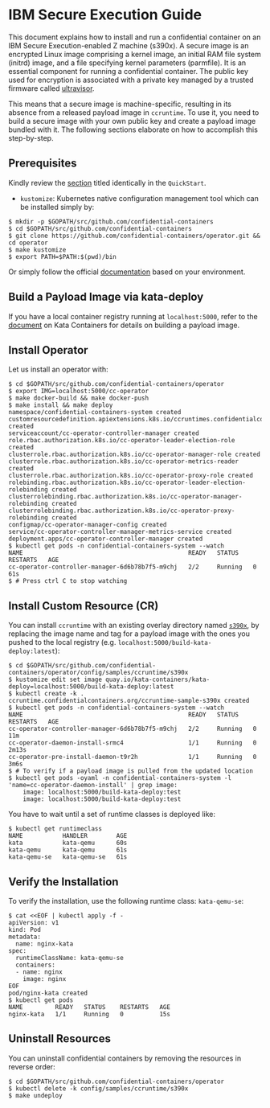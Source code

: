 # IBM Secure Execution Guide

This document explains how to install and run a confidential container on an IBM Secure 
Execution-enabled Z machine (s390x). A secure image is an encrypted Linux image comprising a kernel image,
an initial RAM file system (initrd) image, and a file specifying kernel parameters (parmfile).
It is an essential component for running a confidential container. The public key used for
encryption is associated with a private key managed by a trusted firmware called
[ultravisor](https://www.ibm.com/docs/en/linux-on-systems?topic=execution-components).

This means that a secure image is machine-specific, resulting in its absence from a released
payload image in `ccruntime`. To use it, you need to build a secure image with your own public
key and create a payload image bundled with it. The following sections elaborate on how to
accomplish this step-by-step.

## Prerequisites

Kindly review the [section](https://github.com/confidential-containers/confidential-containers/blob/main/quickstart.md#prerequisites) titled identically in the `QuickStart`.

- `kustomize`: Kubernetes native configuration management tool which can be installed simply by:

```
$ mkdir -p $GOPATH/src/github.com/confidential-containers
$ cd $GOPATH/src/github.com/confidential-containers
$ git clone https://github.com/confidential-containers/operator.git && cd operator
$ make kustomize
$ export PATH=$PATH:$(pwd)/bin
```

Or simply follow the official [documentation](https://kubectl.docs.kubernetes.io/installation/kustomize/) based on your environment.

## Build a Payload Image via kata-deploy

If you have a local container registry running at `localhost:5000`, refer to the
[document](https://github.com/kata-containers/kata-containers/blob/main/docs/how-to/how-to-run-kata-containers-with-SE-VMs.md#using-kata-deploy-with-confidential-containers-operator)
on Kata Containers for details on building a payload image.

## Install Operator

Let us install an operator with:

```
$ cd $GOPATH/src/github.com/confidential-containers/operator
$ export IMG=localhost:5000/cc-operator
$ make docker-build && make docker-push
$ make install && make deploy
namespace/confidential-containers-system created
customresourcedefinition.apiextensions.k8s.io/ccruntimes.confidentialcontainers.org created
serviceaccount/cc-operator-controller-manager created
role.rbac.authorization.k8s.io/cc-operator-leader-election-role created
clusterrole.rbac.authorization.k8s.io/cc-operator-manager-role created
clusterrole.rbac.authorization.k8s.io/cc-operator-metrics-reader created
clusterrole.rbac.authorization.k8s.io/cc-operator-proxy-role created
rolebinding.rbac.authorization.k8s.io/cc-operator-leader-election-rolebinding created
clusterrolebinding.rbac.authorization.k8s.io/cc-operator-manager-rolebinding created
clusterrolebinding.rbac.authorization.k8s.io/cc-operator-proxy-rolebinding created
configmap/cc-operator-manager-config created
service/cc-operator-controller-manager-metrics-service created
deployment.apps/cc-operator-controller-manager created
$ kubectl get pods -n confidential-containers-system --watch
NAME                                              READY   STATUS    RESTARTS   AGE
cc-operator-controller-manager-6d6b78b7f5-m9chj   2/2     Running   0          61s
$ # Press ctrl C to stop watching
```

## Install Custom Resource (CR)

You can install `ccruntime` with an existing overlay directory named
[`s390x`](https://github.com/confidential-containers/operator/tree/main/config/samples/ccruntime/s390x), by replacing the image name and tag
for a payload image with the ones you pushed to the local registry
(e.g. `localhost:5000/build-kata-deploy:latest`):

```
$ cd $GOPATH/src/github.com/confidential-containers/operator/config/samples/ccruntime/s390x
$ kustomize edit set image quay.io/kata-containers/kata-deploy=localhost:5000/build-kata-deploy:latest
$ kubectl create -k .
ccruntime.confidentialcontainers.org/ccruntime-sample-s390x created
$ kubectl get pods -n confidential-containers-system --watch
NAME                                              READY   STATUS    RESTARTS   AGE
cc-operator-controller-manager-6d6b78b7f5-m9chj   2/2     Running   0          11m
cc-operator-daemon-install-srmc4                  1/1     Running   0          2m13s
cc-operator-pre-install-daemon-t9r2h              1/1     Running   0          3m6s
$ # To verify if a payload image is pulled from the updated location
$ kubectl get pods -oyaml -n confidential-containers-system -l 'name=cc-operator-daemon-install' | grep image:
    image: localhost:5000/build-kata-deploy:test
    image: localhost:5000/build-kata-deploy:test
```

You have to wait until a set of runtime classes is deployed like:

```
$ kubectl get runtimeclass
NAME           HANDLER        AGE
kata           kata-qemu      60s
kata-qemu      kata-qemu      61s
kata-qemu-se   kata-qemu-se   61s
```

## Verify the Installation

To verify the installation, use the following runtime class: `kata-qemu-se`:

```
$ cat <<EOF | kubectl apply -f -
apiVersion: v1
kind: Pod
metadata:
  name: nginx-kata
spec:
  runtimeClassName: kata-qemu-se
  containers:
  - name: nginx
    image: nginx
EOF
pod/nginx-kata created
$ kubectl get pods
NAME         READY   STATUS    RESTARTS   AGE
nginx-kata   1/1     Running   0          15s
```

## Uninstall Resources

You can uninstall confidential containers by removing the resources in reverse order:

```
$ cd $GOPATH/src/github.com/confidential-containers/operator
$ kubectl delete -k config/samples/ccruntime/s390x
$ make undeploy
```
